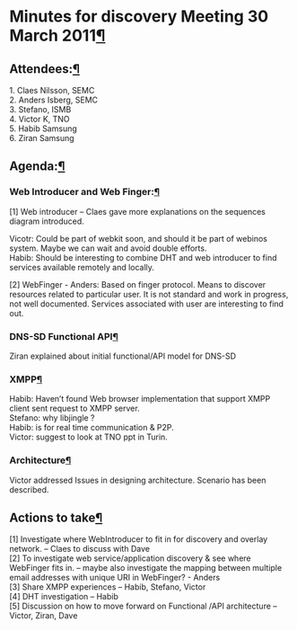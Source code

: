 Minutes for discovery Meeting 30 March 2011[¶](#Minutes-for-discovery-Meeting-30-March-2011)
============================================================================================

Attendees:[¶](#Attendees)
-------------------------

1\. Claes Nilsson, SEMC\
2. Anders Isberg, SEMC\
3. Stefano, ISMB\
4. Victor K, TNO\
5. Habib Samsung\
6. Ziran Samsung

Agenda:[¶](#Agenda)
-------------------

### Web Introducer and Web Finger:[¶](#Web-Introducer-and-Web-Finger)

[1] Web introducer – Claes gave more explanations on the sequences
diagram introduced.

Vicotr: Could be part of webkit soon, and should it be part of webinos
system. Maybe we can wait and avoid double efforts.\
Habib: Should be interesting to combine DHT and web introducer to find
services available remotely and locally.

[2] WebFinger - Anders: Based on finger protocol. Means to discover
resources related to particular user. It is not standard and work in
progress, not well documented. Services associated with user are
interesting to find out.

### DNS-SD Functional API[¶](#DNS-SD-Functional-API)

Ziran explained about initial functional/API model for DNS-SD

### XMPP[¶](#XMPP)

Habib: Haven’t found Web browser implementation that support XMPP client
sent request to XMPP server.\
Stefano: why libjingle ?\
Habib: is for real time communication & P2P.\
Victor: suggest to look at TNO ppt in Turin.

### Architecture[¶](#Architecture)

Victor addressed Issues in designing architecture. Scenario has been
described.

Actions to take[¶](#Actions-to-take)
------------------------------------

[1] Investigate where WebIntroducer to fit in for discovery and overlay
network. – Claes to discuss with Dave\
[2] To investigate web service/application discovery & see where
WebFinger fits in. – maybe also investigate the mapping between multiple
email addresses with unique URI in WebFinger? - Anders\
[3] Share XMPP experiences – Habib, Stefano, Victor\
[4] DHT investigation – Habib\
 [5] Discussion on how to move forward on Functional /API architecture –
Victor, Ziran, Dave

